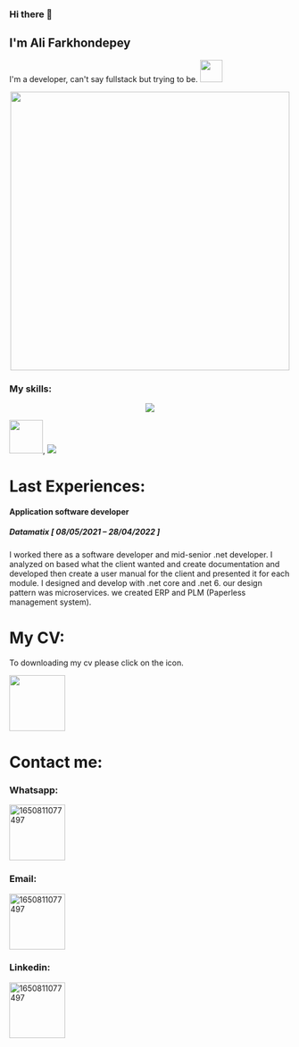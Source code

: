 ### Hi there 👋
<h2>I'm Ali Farkhondepey</h2>
<div>

I'm a developer, can't say fullstack but trying to be. <img src="https://media1.giphy.com/media/omikmLTcKQsjkWhF92/giphy.gif?cid=ecf05e47fll7h45gt0revl9mz2yxknepbco3apy212u8fmpl&rid=giphy.gif&ct=s" width="40"/>
  </div>
<div id="header" align="center">
  <a href="https://www.linkedin.com/in/ali-farkhondepey-b29288109/">
  <img src="https://www.aalpha.net/wp-content/uploads/2020/12/full-stack-development.gif" width="500"/>
    </a>
</div>

<div>
  <h3>My skills:</h3>
<p align="center">
    <img src="https://skillicons.dev/icons?i=html,js,jquery,bootstrap,css,react,angular,cs,cpp,dotnet,git,github,gitlab,redis,azure,docker,visualstudio,vscode" />
</p>
  <p><img src="https://cdn.worldvectorlogo.com/logos/blazor.svg" width="60" />,    <img src="https://skillicons.dev/icons?i=angular" />
</p>

</div>

<div>
  <h1>Last Experiences:</h1>
  <div>
    <h4>
      Application software developer 
    </h4>
    <h5>
    Datamatix [ 08/05/2021 – 28/04/2022 ] 
    </h5>
    <p>
      I worked there as a software developer and mid-senior .net developer.
I analyzed on based what the client wanted and create documentation and developed then create a user manual
for the client and presented it for each module.
I designed and develop with .net core and .net 6.
our design pattern was microservices.
we created ERP and PLM (Paperless management system).
    </p>
  </div>
</div>

<h1>My CV:</h1>
<div>
  <p>To downloading my cv please click on the icon.</p>
  <a href="https://europa.eu/europass/eportfolio/screen/share/6cf8c662-db53-4005-8711-d86fd9a8c871?lang=en">
<img src="https://media1.giphy.com/media/JJvj6wwTtmQcce6Pdw/giphy.gif?cid=ecf05e47q73uvx64a14vjqn4ywjqnvyio5u710an4jb3gcsl&rid=giphy.gif&ct=s" width="100" />
    </a>
</div>
<div>
  <h1>Contact me:</h1>
  
  <h3>Whatsapp:</h3>
  <p>
<img src="https://i.ibb.co/0Qn85VS/1650811077497.jpg" alt="1650811077497" border="0" width="100"> 
  </p>
  
   <h3>Email:</h3>
  <a href="mailto:Farkhondepeyali@gmail.com">
<img src="https://upload.wikimedia.org/wikipedia/commons/thumb/8/8c/Gmail_Icon_%282013-2020%29.svg/1280px-Gmail_Icon_%282013-2020%29.svg.png" alt="1650811077497" border="0" width="100"> 
  </a>
    <h3>Linkedin:</h3>
  <a href="https://www.linkedin.com/in/ali-farkhondepey-b29288109/">
<img src="https://cdn-icons-png.flaticon.com/512/174/174857.png" alt="1650811077497" border="0" width="100"> 
  </a>
</div>

